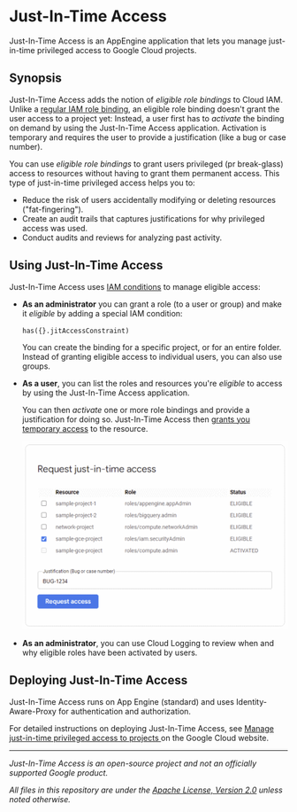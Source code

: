 # Just-In-Time Access

Just-In-Time Access is an AppEngine application that lets you manage just-in-time privileged access to Google Cloud projects.

## Synopsis

Just-In-Time Access adds the notion of _eligible role bindings_ to Cloud IAM. Unlike a [regular
IAM role binding](https://cloud.google.com/iam/docs/overview#cloud-iam-policy), 
an eligible role binding doesn't grant the user access to a project yet:
Instead, a user first has to _activate_ the binding on demand by using the Just-In-Time Access application.
Activation is temporary and requires the user to provide a justification (like a bug or case number).

You can use _eligible role bindings_ to grant users privileged (pr break-glass) access to resources
without having to grant them permanent access. This type of just-in-time privileged access helps you to:

* Reduce the risk of users accidentally modifying or deleting resources ("fat-fingering").
* Create an audit trails that captures justifications for why privileged access was used.
* Conduct audits and reviews for analyzing past activity.


## Using Just-In-Time Access

Just-In-Time Access uses [IAM conditions](https://cloud.google.com/iam/docs/conditions-overview) to manage eligible access:

* **As an administrator** you can grant a role (to a user or group) and make it _eligible_ by 
  adding a special IAM condition:

  ```
  has({}.jitAccessConstraint)
  ```

  You can create the binding for a specific project, or for an entire folder. Instead of granting eligible
  access to individual users, you can also use groups.

* **As a user**, you can list the roles and resources you're _eligible_ to access by using the Just-In-Time Access
  application. 

  You can then _activate_ one or more role bindings and provide a justification for doing so. Just-In-Time Access
  then [grants you temporary access](https://cloud.google.com/iam/docs/configuring-temporary-access)
  to the resource.

  ![Screenshot](doc/screenshot-small.png)

* **As an administrator**, you can use Cloud Logging to review when and why eligible roles have been activated by users.  

## Deploying Just-In-Time Access

Just-In-Time Access runs on App Engine (standard) and uses Identity-Aware-Proxy for authentication and authorization.

For detailed instructions on deploying Just-In-Time Access, see [Manage just-in-time privileged access to projects ](https://cloud.google.com/architecture/manage-just-in-time-privileged-access-to-project) on the Google Cloud website.

--- 

_Just-In-Time Access is an open-source project and not an officially supported Google product._

_All files in this repository are under the
[Apache License, Version 2.0](LICENSE.txt) unless noted otherwise._
